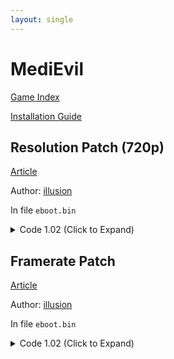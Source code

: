 ```yaml
---
layout: single
---
```


# MediEvil

[Game Index](/patch/#ps4)

[Installation Guide](/install-instructions/)

## Resolution Patch (720p)

[Article](https://illusion0001.github.io/patches/2021/10/02/Overbite-FPSFixes/)

Author: [illusion](https://twitter.com/illusion0002)

In file `eboot.bin`

<details>
<summary>Code 1.02 (Click to Expand)</summary>

{% highlight yml %}
- game: "MediEvil"
  app_ver: "01.02"
  patch_ver: "1.0"
  name: "Resolution Patch (720p)"
  author: "illusion"
  arch: generic_orbis
  enabled: False
  patch_list:
        - [ bytes, 0x21B3801, "E8 2C 00 00 00" ]
        - [ bytes, 0x21B3832, "C7 04 8B 00 00 86 42 C5 FA 10 04 8B C3" ]
        # 00 00 86 42 # 67.0f
        # 83% should be enough for neo 60fps
{% endhighlight %}

</details>

## Framerate Patch

[Article](https://illusion0001.github.io/patches/2021/10/02/Overbite-FPSFixes/)

Author: [illusion](https://twitter.com/illusion0002)

In file `eboot.bin`

<details>
<summary>Code 1.02 (Click to Expand)</summary>

{% highlight yml %}
- game: "MediEvil"
  app_ver: "01.02"
  patch_ver: "1.0"
  name: "Resolution Patch (720p)"
  author: "illusion"
  arch: generic_orbis
  enabled: False
  patch_list:
        # Call
        - [ bytes, 0x275C719, "E8 C7 90 FE FF" ]
        - [ bytes, 0x275C746, "1B" ]
        # FPS Function
        - [ bytes, 0x27457E0, "E9 96 F4 01 01 C5 F8 2E 0C 8B 4C 8D 14 8B 81 3C 8B 00 00 F0 41 74 0D 41 C7 82 04 D6 00 00 00 00 00 00 EB 0B 41 C7 82 04 D6 00 00 02 00 00 00 C3" ]
{% endhighlight %}

</details>
